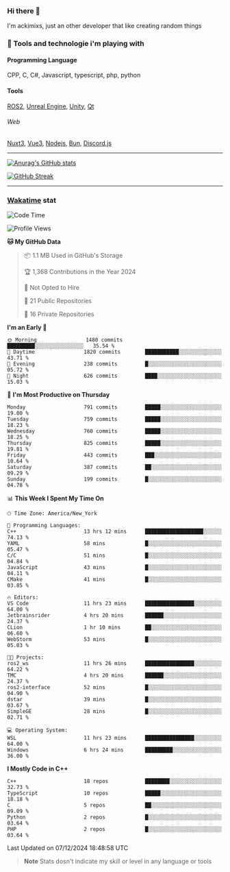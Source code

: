 ### Hi there 👋

I'm ackimixs, just an other developer that like creating random things

### 🧰 Tools and technologie i'm playing with

#### Programming Language
CPP, C, C#, Javascript, typescript, php, python

#### Tools
[ROS2](https://ros.org/), [Unreal Engine](https://www.unrealengine.com), [Unity](https://unity.com/), [Qt](https://www.qt.io/)

###### Web
[Nuxt3](https://nuxt.com/), [Vue3](https://vuejs.org/), [Nodejs](https://nodejs.org), [Bun](https://bun.sh/), [Discord.js](https://discord.js.org/)

---

[![Anurag's GitHub stats](https://github-readme-stats.vercel.app/api?username=ackimixs&show_icons=true&theme=github_dark&count_private=true)](https://github.com/anuraghazra/github-readme-stats)

[![GitHub Streak](https://github-readme-streak-stats.herokuapp.com?user=Ackimixs&theme=github-dark-blue&date_format=j%20M%5B%20Y%5D&mode=weekly)](https://git.io/streak-stats)

---
 
 ### [Wakatime](https://wakatime.com/) stat

<!--START_SECTION:waka-->
![Code Time](http://img.shields.io/badge/Code%20Time-1%2C373%20hrs%2016%20mins-blue)

![Profile Views](http://img.shields.io/badge/Profile%20Views-7-blue)

**🐱 My GitHub Data** 

> 📦 1.1 MB Used in GitHub's Storage 
 > 
> 🏆 1,368 Contributions in the Year 2024
 > 
> 🚫 Not Opted to Hire
 > 
> 📜 21 Public Repositories 
 > 
> 🔑 16 Private Repositories 
 > 
**I'm an Early 🐤** 

```text
🌞 Morning                1480 commits        █████████░░░░░░░░░░░░░░░░   35.54 % 
🌆 Daytime                1820 commits        ███████████░░░░░░░░░░░░░░   43.71 % 
🌃 Evening                238 commits         █░░░░░░░░░░░░░░░░░░░░░░░░   05.72 % 
🌙 Night                  626 commits         ████░░░░░░░░░░░░░░░░░░░░░   15.03 % 
```
📅 **I'm Most Productive on Thursday** 

```text
Monday                   791 commits         █████░░░░░░░░░░░░░░░░░░░░   19.00 % 
Tuesday                  759 commits         █████░░░░░░░░░░░░░░░░░░░░   18.23 % 
Wednesday                760 commits         █████░░░░░░░░░░░░░░░░░░░░   18.25 % 
Thursday                 825 commits         █████░░░░░░░░░░░░░░░░░░░░   19.81 % 
Friday                   443 commits         ███░░░░░░░░░░░░░░░░░░░░░░   10.64 % 
Saturday                 387 commits         ██░░░░░░░░░░░░░░░░░░░░░░░   09.29 % 
Sunday                   199 commits         █░░░░░░░░░░░░░░░░░░░░░░░░   04.78 % 
```


📊 **This Week I Spent My Time On** 

```text
🕑︎ Time Zone: America/New_York

💬 Programming Languages: 
C++                      13 hrs 12 mins      ███████████████████░░░░░░   74.13 % 
YAML                     58 mins             █░░░░░░░░░░░░░░░░░░░░░░░░   05.47 % 
C/C                      51 mins             █░░░░░░░░░░░░░░░░░░░░░░░░   04.84 % 
JavaScript               43 mins             █░░░░░░░░░░░░░░░░░░░░░░░░   04.11 % 
CMake                    41 mins             █░░░░░░░░░░░░░░░░░░░░░░░░   03.85 % 

🔥 Editors: 
VS Code                  11 hrs 23 mins      ████████████████░░░░░░░░░   64.00 % 
Jetbrainsrider           4 hrs 20 mins       ██████░░░░░░░░░░░░░░░░░░░   24.37 % 
CLion                    1 hr 10 mins        ██░░░░░░░░░░░░░░░░░░░░░░░   06.60 % 
WebStorm                 53 mins             █░░░░░░░░░░░░░░░░░░░░░░░░   05.03 % 

🐱‍💻 Projects: 
ros2_ws                  11 hrs 26 mins      ████████████████░░░░░░░░░   64.22 % 
TMC                      4 hrs 20 mins       ██████░░░░░░░░░░░░░░░░░░░   24.37 % 
ros2-interface           52 mins             █░░░░░░░░░░░░░░░░░░░░░░░░   04.90 % 
dstar                    39 mins             █░░░░░░░░░░░░░░░░░░░░░░░░   03.67 % 
SimpleGE                 28 mins             █░░░░░░░░░░░░░░░░░░░░░░░░   02.71 % 

💻 Operating System: 
WSL                      11 hrs 23 mins      ████████████████░░░░░░░░░   64.00 % 
Windows                  6 hrs 24 mins       █████████░░░░░░░░░░░░░░░░   36.00 % 
```

**I Mostly Code in C++** 

```text
C++                      18 repos            ████████░░░░░░░░░░░░░░░░░   32.73 % 
TypeScript               10 repos            █████░░░░░░░░░░░░░░░░░░░░   18.18 % 
C                        5 repos             ██░░░░░░░░░░░░░░░░░░░░░░░   09.09 % 
Python                   2 repos             █░░░░░░░░░░░░░░░░░░░░░░░░   03.64 % 
PHP                      2 repos             █░░░░░░░░░░░░░░░░░░░░░░░░   03.64 % 
```




 Last Updated on 07/12/2024 18:48:58 UTC
<!--END_SECTION:waka-->

> **Note**
> Stats dosn't indicate my skill or level in any language or tools
